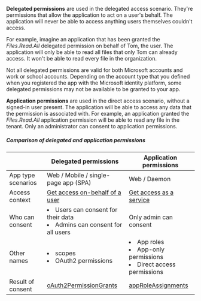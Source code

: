 <!-- markdownlint-disable MD041-->

**Delegated permissions** are used in the delegated access scenario. They're permissions that allow the application to act on a user's behalf. The application will never be able to access anything users themselves couldn't access.

For example, imagine an application that has been granted the *Files.Read.All* delegated permission on behalf of Tom, the user. The application will only be able to read all files that only Tom can already access. It won't be able to read every file in the organization.

Not all delegated permissions are valid for both Microsoft accounts and work or school accounts. Depending on the account type that you defined when you registered the app with the Microsoft identity platform, some delegated permissions may not be available to be granted to your app.

**Application permissions** are used in the direct access scenario, without a signed-in user present. The application will be able to access any data that the permission is associated with. For example, an application granted the *Files.Read.All* application permission will be able to read any file in the tenant. Only an administrator can consent to application permissions.

##### Comparison of delegated and application permissions


| <!-- No header--> | Delegated permissions | Application permissions |
|--|--|--|
| App type scenarios | Web / Mobile / single-page app (SPA) | Web / Daemon |
| Access context | [Get access on-behalf of a user](../auth-v2-user.md) | [Get access as a service](../auth-v2-service.md) |
| Who can consent | <li> Users can consent for their data <li> Admins can consent for all users | Only admin can consent |
| Other names | <li> scopes <li>OAuth2 permissions | <li> App roles <li>App-only permissions <li>Direct access permissions  |
| Result of consent | [oAuth2PermissionGrants](/graph/api/resources/oauth2permissiongrant) | [appRoleAssignments](/graph/api/resources/approleassignment) |